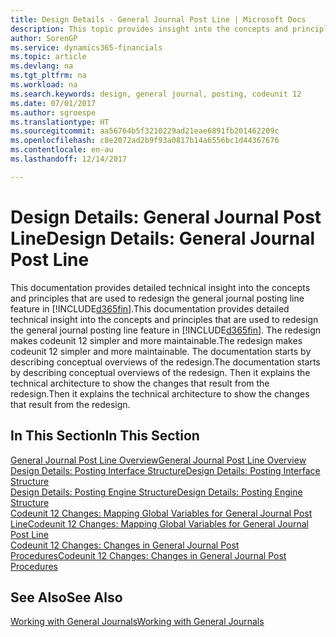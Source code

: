 ```yaml
---
title: Design Details - General Journal Post Line | Microsoft Docs
description: This topic provides insight into the concepts and principles that are used to redesign the general journal posting line feature in Dynamics 365.
author: SorenGP
ms.service: dynamics365-financials
ms.topic: article
ms.devlang: na
ms.tgt_pltfrm: na
ms.workload: na
ms.search.keywords: design, general journal, posting, codeunit 12
ms.date: 07/01/2017
ms.author: sgroespe
ms.translationtype: HT
ms.sourcegitcommit: aa56764b5f3210229ad21eae6891fb201462209c
ms.openlocfilehash: c8e2072ad2b9f93a0817b14a6556bc1d44367676
ms.contentlocale: en-au
ms.lasthandoff: 12/14/2017

---
```

# <a name="design-details-general-journal-post-line"></a><span data-ttu-id="77bce-103">Design Details: General Journal Post Line</span><span class="sxs-lookup"><span data-stu-id="77bce-103">Design Details: General Journal Post Line</span></span>
<span data-ttu-id="77bce-104">This documentation provides detailed technical insight into the concepts and principles that are used to redesign the general journal posting line feature in [!INCLUDE[d365fin](includes/d365fin_md.md)].</span><span class="sxs-lookup"><span data-stu-id="77bce-104">This documentation provides detailed technical insight into the concepts and principles that are used to redesign the general journal posting line feature in [!INCLUDE[d365fin](includes/d365fin_md.md)].</span></span> <span data-ttu-id="77bce-105">The redesign makes codeunit 12 simpler and more maintainable.</span><span class="sxs-lookup"><span data-stu-id="77bce-105">The redesign makes codeunit 12 simpler and more maintainable.</span></span> <span data-ttu-id="77bce-106">The documentation starts by describing conceptual overviews of the redesign.</span><span class="sxs-lookup"><span data-stu-id="77bce-106">The documentation starts by describing conceptual overviews of the redesign.</span></span> <span data-ttu-id="77bce-107">Then it explains the technical architecture to show the changes that result from the redesign.</span><span class="sxs-lookup"><span data-stu-id="77bce-107">Then it explains the technical architecture to show the changes that result from the redesign.</span></span>  

## <a name="in-this-section"></a><span data-ttu-id="77bce-108">In This Section</span><span class="sxs-lookup"><span data-stu-id="77bce-108">In This Section</span></span>  
[<span data-ttu-id="77bce-109">General Journal Post Line Overview</span><span class="sxs-lookup"><span data-stu-id="77bce-109">General Journal Post Line Overview</span></span>](design-details-general-journal-post-line-overview.md)  
[<span data-ttu-id="77bce-110">Design Details: Posting Interface Structure</span><span class="sxs-lookup"><span data-stu-id="77bce-110">Design Details: Posting Interface Structure</span></span>](design-details-posting-interface-structure.md)  
[<span data-ttu-id="77bce-111">Design Details: Posting Engine Structure</span><span class="sxs-lookup"><span data-stu-id="77bce-111">Design Details: Posting Engine Structure</span></span>](design-details-posting-engine-structure.md)  
[<span data-ttu-id="77bce-112">Codeunit 12 Changes: Mapping Global Variables for General Journal Post Line</span><span class="sxs-lookup"><span data-stu-id="77bce-112">Codeunit 12 Changes: Mapping Global Variables for General Journal Post Line</span></span>](design-details-codeunit-12-changes-mapping-global-variables-for-general-journal-post-line.md)  
[<span data-ttu-id="77bce-113">Codeunit 12 Changes: Changes in General Journal Post Procedures</span><span class="sxs-lookup"><span data-stu-id="77bce-113">Codeunit 12 Changes: Changes in General Journal Post Procedures</span></span>](design-details-codeunit-12-changes-changes-in-general-journal-post-procedures.md)  

## <a name="see-also"></a><span data-ttu-id="77bce-114">See Also</span><span class="sxs-lookup"><span data-stu-id="77bce-114">See Also</span></span>  
[<span data-ttu-id="77bce-115">Working with General Journals</span><span class="sxs-lookup"><span data-stu-id="77bce-115">Working with General Journals</span></span>](ui-work-general-journals.md)

